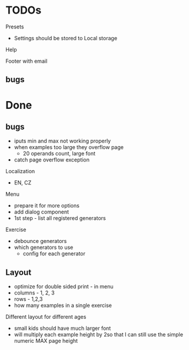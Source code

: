 # TODOs

Presets

- Settings should be stored to Local storage

Help

Footer with email

## bugs

# Done

## bugs

- iputs min and max not working properly
- when examples too large they overflow page
  - 20 operands count, large font
- catch page overflow exception

Localization

- EN, CZ

Menu

- prepare it for more options
- add dialog component
- 1st step - list all registered generators

Exercise

- debounce generators
- which generators to use
  - config for each generator

## Layout

- optimize for double sided print - in menu
- columns - 1, 2, 3
- rows - 1,2,3
- how many examples in a single exercise

Different layout for different ages

- small kids should have much larger font
- will multiply each example height by 2so that I can still use the simple numeric MAX page height
